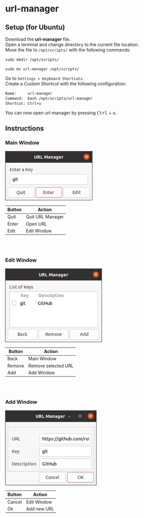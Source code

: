# url-manager

## Setup (for Ubuntu)
Download the **url-manager** file.<br />
Open a terminal and change directory to the current file location.<br />
Move the file to `/opt/scripts/` with the following commands:
```
sudo mkdir /opt/scripts/
```
```
sudo mv url-manager /opt/scripts/
```
Go to `Settings > Keyboard Shortcuts`.<br />
Create a *Custom Shortcut* with the following configuration:
```
Name:     url-manager
Command:  bash /opt/scripts/url-manager
Shortcut: Ctrl+u
```
You can now open url-manager by pressing <kbd>Ctrl</kbd> + <kbd>u</kbd>.

## Instructions
### Main Window
![main-window](https://github.com/rui-ddc/url-manager/blob/main/images/main-window.png)

Button | Action
-------| -------------------
Quit   | Quit URL Manager
Enter  | Open URL
Edit   | Edit Window

<br><br />

### Edit Window
![edit-window](https://github.com/rui-ddc/url-manager/blob/main/images/edit-window.png)

Button | Action
-------| -------------------
Back   | Main Window
Remove | Remove selected URL
Add    | Add Window

<br><br />

### Add Window
![add-window](https://github.com/rui-ddc/url-manager/blob/main/images/add-window.png)

Button | Action
-------| -------------------
Cancel | Edit Window
Ok     | Add new URL
